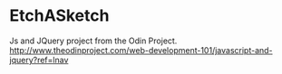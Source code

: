 # EtchASketch
Js and JQuery project from the Odin Project.  http://www.theodinproject.com/web-development-101/javascript-and-jquery?ref=lnav
